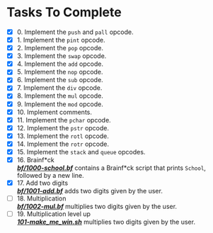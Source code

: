 # Tasks To Complete

+ [x] 0\. Implement the `push` and `pall` opcode.
+ [x] 1\. Implement the `pint` opcode.
+ [x] 2\. Implement the `pop` opcode.
+ [x] 3\. Implement the `swap` opcode.
+ [x] 4\. Implement the `add` opcode.
+ [x] 5\. Implement the `nop` opcode.
+ [x] 6\. Implement the `sub` opcode.
+ [x] 7\. Implement the `div` opcode.
+ [x] 8\. Implement the `mul` opcode.
+ [x] 9\. Implement the `mod` opcode.
+ [x] 10\. Implement comments.
+ [x] 11\. Implement the `pchar` opcode.
+ [x] 12\. Implement the `pstr` opcode.
+ [x] 13\. Implement the `rotl` opcode.
+ [x] 14\. Implement the `rotr` opcode.
+ [x] 15\. Implement the `stack` and `queue` opcodes.
+ [x] 16\. Brainf\*ck <br/>_**[bf/1000-school.bf](bf/1000-school.bf)**_ contains a Brainf\*ck script that prints `School`, followed by a new line.
+ [x] 17\. Add two digits <br/>_**[bf/1001-add.bf](bf/1001-add.bf)**_ adds two digits given by the user.
+ [ ] 18\. Multiplication <br/>_**[bf/1002-mul.bf](bf/1002-mul.bf)**_ multiplies two digits given by the user.
+ [ ] 19\. Multiplication level up <br/>_**[101-make_me_win.sh](101-make_me_win.sh)**_ multiplies two digits given by the user.
